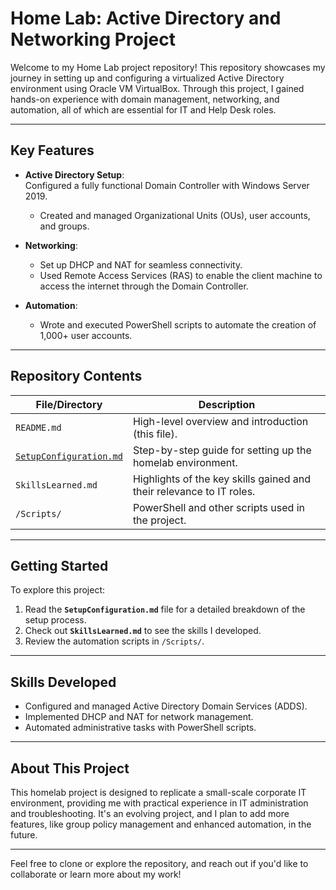 # Home Lab: Active Directory and Networking Project

Welcome to my Home Lab project repository! This repository showcases my journey in setting up and configuring a virtualized Active Directory environment using Oracle VM VirtualBox. Through this project, I gained hands-on experience with domain management, networking, and automation, all of which are essential for IT and Help Desk roles.

---

## Key Features

- **Active Directory Setup**:  
  Configured a fully functional Domain Controller with Windows Server 2019.  
  - Created and managed Organizational Units (OUs), user accounts, and groups.

- **Networking**:  
  - Set up DHCP and NAT for seamless connectivity.  
  - Used Remote Access Services (RAS) to enable the client machine to access the internet through the Domain Controller.

- **Automation**:  
  - Wrote and executed PowerShell scripts to automate the creation of 1,000+ user accounts.
---

## Repository Contents

| File/Directory          | Description                                                                 |
|--------------------------|-----------------------------------------------------------------------------|
| `README.md`             | High-level overview and introduction (this file).                          |
| [`SetupConfiguration.md`](https://github.com/pauljang3/HomeLab/blob/main/SetUpConfiguration.md) | Step-by-step guide for setting up the homelab environment.                 |
| `SkillsLearned.md`      | Highlights of the key skills gained and their relevance to IT roles.       |
| `/Scripts/`             | PowerShell and other scripts used in the project.                         |

---

## Getting Started

To explore this project:  
1. Read the **`SetupConfiguration.md`** file for a detailed breakdown of the setup process.  
2. Check out **`SkillsLearned.md`** to see the skills I developed.  
3. Review the automation scripts in `/Scripts/`.

---

## Skills Developed

- Configured and managed Active Directory Domain Services (ADDS).  
- Implemented DHCP and NAT for network management.  
- Automated administrative tasks with PowerShell scripts.  


---

## About This Project

This homelab project is designed to replicate a small-scale corporate IT environment, providing me with practical experience in IT administration and troubleshooting. It's an evolving project, and I plan to add more features, like group policy management and enhanced automation, in the future.

---

Feel free to clone or explore the repository, and reach out if you'd like to collaborate or learn more about my work!
